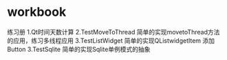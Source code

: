 # workbook
练习册
1.Qt时间天数计算
2.TestMoveToThread 简单的实现movetoThread方法的应用，练习多线程应用
3.TestListWidget 简单的实现QListwidgetItem 添加Button
3.TestSqlite 简单的实现Sqlite单例模式的抽象

